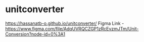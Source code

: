 # unitconverter
https://hassanatb-o.github.io/unitconverter/
Figma Link - https://www.figma.com/file/AdqUVRQCZGP1zRcEvzmJTm/Unit-Conversion?node-id=0%3A1
